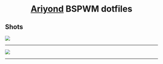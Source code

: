 <h1 align="center"><a href="https://github.com/ariyond">Ariyond</a> BSPWM dotfiles</h1>

## Shots
<img src="https://raw.githubusercontent.com/FakeSudo/dotfiles/main/shot.png"><hr>
<img src="https://raw.githubusercontent.com/FakeSudo/dotfiles/main/shot2.png"><hr>
